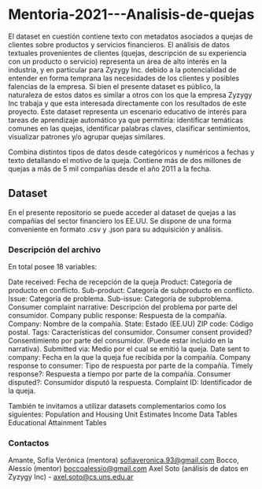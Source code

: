 # **Mentoria-2021---Analisis-de-quejas**

El dataset en cuestión contiene texto con metadatos asociados a quejas de clientes sobre productos y servicios financieros. El análisis de datos textuales provenientes de clientes (quejas, descripción de su experiencia con un producto o servicio) representa un área de alto interés en la industria, y en particular para Zyzygy Inc. debido a la potencialidad de entender en forma temprana las necesidades de los clientes y posibles falencias de la empresa. Si bien el presente dataset es público, la naturaleza de estos datos es similar a otros con los que la empresa Zyzygy Inc trabaja y que esta interesada directamente con los resultados de este proyecto.
Este dataset representa un escenario educativo de interés para tareas de aprendizaje automático ya que permitiría: identificar temáticas comunes en las quejas, identificar palabras claves, clasificar sentimientos, visualizar patrones y/o agrupar quejas similares. <br />

Combina distintos tipos de datos desde categóricos y numéricos a fechas y texto detallando el motivo de la queja. Contiene más de dos millones de quejas a más de 5 mil compañías desde el año 2011 a la fecha. 

## **Dataset**
En el presente repositorio se puede acceder al dataset de quejas a las compañias del sector financiero los EE.UU. Se dispone de una forma conveniente en formato .csv y .json para su adquisición y análisis.

### **Descripción del archivo**
En total posee 18 variables:

Date received: Fecha de recepción de la queja
Product: Categoría de producto en conflicto. 
Sub-product: Categoría de subproducto en conflicto. 
Issue: Categoría de problema. 
Sub-issue:  Categoría de subproblema. 
Consumer complaint narrative: Descripción del problema por parte del consumidor. 
Company public response: Respuesta de la compañía.
Company: Nombre de la compañía. 
State: Estado (EE.UU)
ZIP code: Código postal. 
Tags: Características del consumidor. 
Consumer consent provided?Consentimiento por parte del consumidor. (Puede estar incluido en la narrativa).
Submitted via: Medio por el cual se emitió la queja. 
Date sent to company: Fecha en la que la queja fue recibida por la compañía. 
Company response to consumer: Tipo de respuesta por parte de la compañía. 
Timely response?: Respuesta a tiempo por parte de la compañía. 
Consumer disputed?: Consumidor disputó la respuesta. 
Complaint ID: Identificador de la queja.

También te invitamos a utilizar datasets complementarios como los siguientes: 
Population and Housing Unit Estimates 
Income Data Tables
Educational Attainment Tables


### **Contactos**
Amante, Sofía Verónica (mentora) sofiaveronica.93@gmail.com 
Bocco, Alessio (mentor) boccoalessio@gmail.com 
Axel Soto (análisis de datos en Zyzygy Inc) - axel.soto@cs.uns.edu.ar
